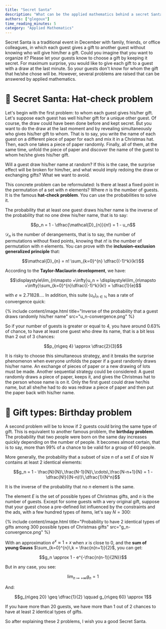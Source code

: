 ```yaml
---
title: "Secret Santa"
description: "What can be the applied mathematics behind a secret Santa?"
authors: ["glegoux"]
time_reading_minutes: 5
category: "Applied Mathematics"
---
```


Secret Santa is a traditional event in December with family, friends, or office colleagues, 
in which each guest gives a gift to another guest without knowing who will give him/her a gift. 
Could you imagine that you want to organize it? Please let your guests know to choose a gift by keeping it secret. 
For maximum surprise, you would like to give each gift to a guest with a draw at the last 
minute. So your guests don't know for whom the gift that he/she chose will be. However, several problems
are raised that can be answered by applied mathematics. 

# 🎅 Secret Santa: Hat-check problem

Let's begin with the first problem: to whom each guest gives his/her gift. Let's suppose 
each guest has well his/her gift for a unique other guest. Of course, the draw could 
have been done before and kept secret. But you want to do the draw at the last moment 
and by revealing simultaneously who gives his/her gift to whom. That is to say, you 
write the name of each guest on a different piece of paper for each and mix it in 
a Christmas hat. Then, each one takes a piece of paper randomly. Finally, all of them, at
the same time, unfold the piece of paper and discover the name of the guest to whom 
he/she gives his/her gift.  

Will a guest draw his/her name at random? If this is the case, the surprise effect will be 
broken for him/her, and what would imply redoing the draw or exchanging gifts? What we 
want to avoid.

This concrete problem can be reformulated: Is there at least a fixed point in the permutation 
of a set with $n$ elements? Where $n$ is the number of guests. It is the famous **hat-check problem**. 
You can use the probabilities to solve it.

The probability that at least one guest draws his/her name is the inverse of
the probability that no one drew his/her name, that is to say:

$$p_n =  1 - \dfrac{\mathcal{D}_{n}}{n!} = 1 - u_n$$

$\mathcal{D}_{n}$ is the number of derangements, that is to say, the number of permutations 
without fixed points, knowing that $n!$ is the number of permutation with $n$ elements. 
You can prove with the **inclusion-exclusion generalized principle** that:

$$\mathcal{D}_{n} = n! \sum_{k=0}^{n} \dfrac{(-1)^k}{k!}$$

According to the **Taylor-Maclaurin development**, we have: 

$$\displaystyle\lim_{n\mapsto +\infty}u_n = \displaystyle\lim_{n\mapsto +\infty}\sum_{k=0}^{n}\dfrac{(-1)^k}{k!} = \dfrac{1}{e}$$

with $e \approx 2.71828...$. In addition, 
this suite $(u_n)_{n\in \mathbb{N}}$ has a rate of convergence quick:

{% include content/image.html
title="Inverse of the probability that a guest draws randomly his/her name"
src="u_n-convergence.png"
%}

So if your number of guests is greater or equal to 4, you have around $0.63\%$ of chance, 
to have at least one guest who drew its name, that is a bit less than 2 out of 3 chances:

$$p_{n\geq 4} \approx \dfrac{2}{3}$$

It is risky to choose this simultaneous strategy, and it breaks the surprise phenomenon 
when everyone unfolds the paper if a guest randomly draws his/her name. An exchange
of pieces of paper or a new drawing of lots must be made. Another sequential strategy could be considered: 
A guest randomly draws a piece of paper, keeps it, and gives the Christmas hat to
the person whose name is on it. Only the first guest could draw her/his name, 
but all she/he had to do was redraw a piece of paper and then put the paper back with his/her name.

# 🎁 Gift types: Birthday problem

A second problem will be to know if 2 guests could bring the same type of gift. This is 
equivalent to another famous problem, the **birthday problem**. The probability that 
two people were born on the same day increases quickly depending
on the number of people. It becomes almost certain, that is to say, more than $99\%$ 
of a chance to be valid for a group of 60 people. 

More generally, the probability that a subset of size $n$ of a set $E$ of size $N$
contains at least 2 identical elements:

$$g_n = 1 - \frac{N}{N}\,\frac{N-1}{N}\,\cdots\,\frac{N-n+1}{N} = 1 - \dfrac{N!}{(N-n)!}\,\dfrac{1}{N^n}$$

It is the inverse of the probability that no $n$ element is the same.

The element $E$ is the set of possible types of Christmas gifts, and $n$ is the number of guests. 
Except for some guests with a very original gift, suppose that your guest chose a 
pre-defined list influenced by the constraints and the ads, with a few hundred types of items, 
let's say $N=300$:

{% include content/image.html
title="Probability to have 2 identical types of gifts among 300 possible types of Christmas gifts" 
src="g_n-convergence.png"
%}

With an approximation $e^{x} \approx 1 +x$ when $x$ is close to $0$, and the **sum of young Gauss** 
$\sum_{k=0}^{n}\,k = \frac{n(n+1)}{2}$, you can get:

$$g_n \approx 1 - e^{-\frac{n(n-1)}{2N}}$$

But in any case, you see:  

$$\displaystyle\lim_{n\mapsto +\infty}g_n = 1$$ 

And:

$$g_{n\geq 20} \geq \dfrac{1}{2} \qquad g_{n\geq 60} \approx 1$$

If you have more than 20 guests, we have more than 1 out of 2 chances to have
at least 2 identical types of gifts.

So after explaining these 2 problems, I wish you a good Secret Santa.
